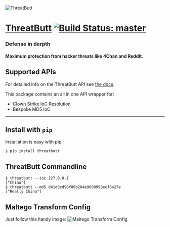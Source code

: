 ![ThreatButt](/images/threatbutt.png)

# [ThreatButt](http://threatbutt.com) [![Build Status: master](https://travis-ci.org/ivanlei/threatbutt.svg?branch=master)](https://travis-ci.org/ivanlei/threatbutt)

### Defense in derpth
#### Maximum protection from hacker threats like 4Chan and Reddit.

## Supported APIs
For detailed info on the ThreatButt API see [the docs](http://threatbutt.io/).

This package contains an all in one API wrapper for:
* Clown Strike IoC Resolution
* Bespoke MD5 IoC

----

## Install with `pip`
Installation is easy with pip.
```shell
$ pip install threatbutt
```

## ThreatButt Commandline
```shell
$ threatbutt --ioc 127.0.0.1
["China"]
$ threatbutt --md5 d41d8cd98f00b204e9800998ecf8427e
["Really China"]
```

## Maltego Transform Config
Just follow this handy image:
![Maltego Transform Config](/images/transform_config.png)
